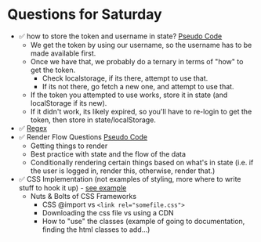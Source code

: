 # Questions for Saturday

- ✅ how to store the token and username in state? [Pseudo Code](pseudo_code_for_questions.js)
  - We get the token by using our username, so the username has to be made available first.
  - Once we have that, we probably do a ternary in terms of "how" to get the token.
    - Check localstorage, if its there, attempt to use that.
    - If its not there, go fetch a new one, and attempt to use that.
  - If the token you attempted to use works, store it in state (and localStorage if its new).
  - If it didn't work, its likely expired, so you'll have to re-login to get the token, then store in state/localStorage.
- ✅ [Regex](regex.js)
- ✅ Render Flow Questions  [Pseudo Code](pseudo_code_for_questions.js)
  - Getting things to render
  - Best practice with state and the flow of the data
  - Conditionally rendering certain things based on what's in state (i.e. if the user is logged in, render this, otherwise, render that.)
- ✅ CSS Implementation (not examples of styling, more where to write stuff to hook it up) - [see example](index.html)
  - Nuts & Bolts of CSS Frameworks
    - CSS @import vs `<link rel="somefile.css">`
    - Downloading the css file vs using a CDN
    - How to "use" the classes (example of going to documentation, finding the html classes to add...)
